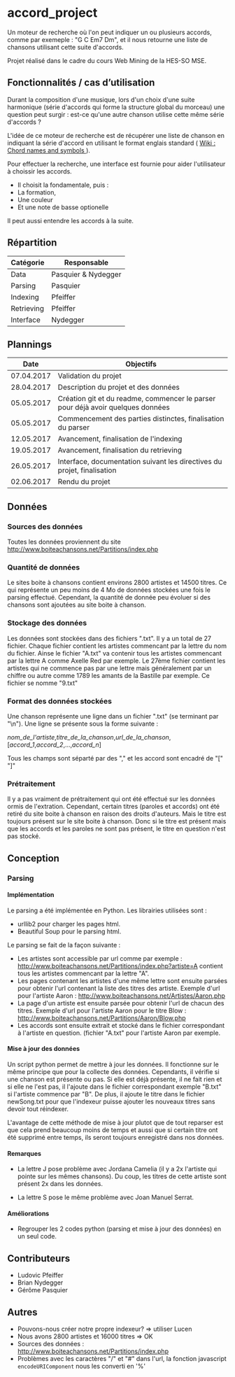 # accord_project

Un moteur de recherche où l'on peut indiquer un ou plusieurs accords, comme par exemeple : "G C Em7 Dm", et il nous retourne une liste de chansons utilisant cette suite d'accords.

Projet réalisé dans le cadre du cours Web Mining de la HES-SO MSE.

## Fonctionnalités / cas d’utilisation

Durant la composition d'une musique, lors d'un choix d'une suite harmonique (série d'accords qui forme la structure global du morceau) une question peut surgir : est-ce qu'une autre chanson utilise cette même série d'accords ?

L'idée de ce moteur de recherche est de récupérer une liste de chanson en indiquant la série d'accord en utilisant le format englais standard ( [Wiki : Chord names and symbols ](https://en.wikipedia.org/wiki/Chord_names_and_symbols_(popular_music))).

Pour effectuer la recherche, une interface est fournie pour aider l'utilisateur à choissir les accords.

* Il choisit la fondamentale, puis :
* La formation,
* Une couleur
* Et une note de basse optionelle

Il peut aussi entendre les accords à la suite.

## Répartition

| Catégorie  | Responsable |
| ------------- | ------------- |
| Data  | Pasquier & Nydegger |
| Parsing  | Pasquier  |
| Indexing  | Pfeiffer  |
| Retrieving  | Pfeiffer  |
| Interface  | Nydegger  |

## Plannings

| Date  | Objectifs |
| ------------- | ------------- |
| 07.04.2017 | Validation du projet  |
| 28.04.2017 | Description du projet et des données  |
| 05.05.2017 | Création git et du readme, commencer le parser pour déjà avoir quelques données |
| 05.05.2017 | Commencement des parties distinctes, finalisation du parser |
| 12.05.2017 | Avancement, finalisation de l'indexing |
| 19.05.2017 | Avancement, finalisation du retrieving |
| 26.05.2017 | Interface, documentation suivant les directives du projet, finalisation |
| 02.06.2017 | Rendu du projet |

## Données

### Sources des données

Toutes les données proviennent du site http://www.boiteachansons.net/Partitions/index.php

### Quantité de données

Le sites boite à chansons contient environs 2800 artistes et 14500 titres. Ce qui représente un peu moins de 4 Mo de données stockées une fois le parsing effectué. Cependant, la quantité de donnée peu évoluer si des chansons sont ajoutées au site boite à chanson.

### Stockage des données

Les données sont stockées dans des fichiers ".txt". Il y a un total de 27 fichier. Chaque fichier contient les artistes commencant par la lettre du nom du fichier. Ainse le fichier "A.txt" va contenir tous les artistes commencant par la lettre A comme Axelle Red par exemple. Le 27ème fichier contient les artistes qui ne commence pas par une lettre mais généralement par un chiffre ou autre comme 1789 les amants de la Bastille par exemple. Ce fichier se nomme "9.txt"

### Format des données stockées

Une chanson représente une ligne dans un fichier ".txt" (se terminant par "\n").
Une ligne se présente sous la forme suivante :

_nom_de_l'artiste_,_titre_de_la_chanson_,_url_de_la_chanson_,[_accord_1_,_accord_2_,...,_accord_n_]

Tous les champs sont séparté par des "," et les accord sont encadré de "[" "]"

### Prétraitement

Il y a pas vraiment de prétraitement qui ont été effectué sur les données ormis de l'extration.
Cependant, certain titres (paroles et accords) ont été retiré du site boite à chanson en raison des droits d'auteurs. Mais le titre est toujours présent sur le site boite à chanson. Donc si le titre est présent mais que les accords et les paroles ne sont pas présent, le titre en question n'est pas stocké.

## Conception

### Parsing

#### Implémentation

Le parsing a été implémentée en Python. 
Les librairies utilisées sont :
- urllib2 pour charger les pages html.
- Beautiful Soup pour le parsing html.

Le parsing se fait de la façon suivante :
- Les artistes sont accessible par url comme par exemple : http://www.boiteachansons.net/Partitions/index.php?artiste=A contient tous les artistes commencant par la lettre "A".
- Les pages contenant les artistes d'une même lettre sont ensuite parsées pour obtenir l'url contenant la liste des titres des artiste.
Exemple d'url pour l'artiste Aaron : http://www.boiteachansons.net/Artistes/Aaron.php
- La page d'un artiste est ensuite parsée pour obtenir l'url de chacun des titres.
Exemple d'url pour l'artiste Aaron pour le titre Blow : http://www.boiteachansons.net/Partitions/Aaron/Blow.php
- Les accords sont ensuite extrait et stocké dans le fichier correspondant à l'artiste en question. (fichier "A.txt" pour l'artiste Aaron par exemple.

#### Mise à jour des données

Un script python permet de mettre à jour les données. Il fonctionne sur le même principe que pour la collecte des données. Cependants, il vérifie si une chanson est présente ou pas. Si elle est déjà présente, il ne fait rien et si elle ne l'est pas, il l'ajoute dans le fichier correspondant exemple "B.txt" si l'artiste commence par "B". De plus, il ajoute le titre dans le fichier newSong.txt pour que l'indexeur puisse ajouter les nouveaux titres sans devoir tout réindexer.

L'avantage de cette méthode de mise à jour plutot que de tout reparser est que cela prend beaucoup moins de temps et aussi que si certain titre ont été supprimé entre temps, ils seront toujours enregistré dans nos données.

#### Remarques

- La lettre J pose problème avec Jordana Camelia (il y a 2x l'artiste qui pointe sur les mêmes chansons). Du coup, les titres de cette artiste sont présent 2x dans les données.

- La lettre S pose le même problème avec Joan Manuel Serrat.

#### Améliorations

- Regrouper les 2 codes python (parsing et mise à jour des données) en un seul code.


## Contributeurs

  * Ludovic Pfeiffer
  * Brian Nydegger
  * Gérôme Pasquier


## Autres

 * Pouvons-nous créer notre propre indexeur? => utiliser Lucen
 * Nous avons 2800 artistes et 16000 titres => OK
 * Sources des données : http://www.boiteachansons.net/Partitions/index.php
 * Problèmes avec les caractères "/" et "#" dans l'url, la fonction javascript `encodeURIComponent` nous les converti en '%'
